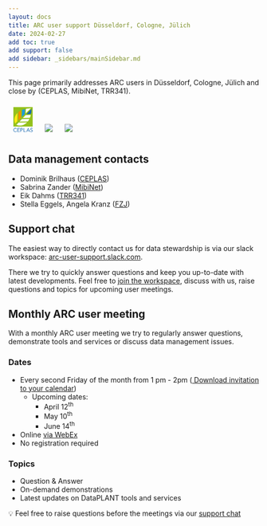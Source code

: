 ```yaml
---
layout: docs
title: ARC user support Düsseldorf, Cologne, Jülich
date: 2024-02-27
add toc: true
add support: false
add sidebar: _sidebars/mainSidebar.md
---
```



<!-- Check site locally at http://127.0.0.1:8080/docs/teaching-materials/disseminations/ARC-user-support_HHU-Uoc-FZJ/arc-user-support.html -->

This page primarily addresses ARC users in Düsseldorf, Cologne, Jülich and close by (CEPLAS, MibiNet, TRR341).

<img style="height:50px; margin:10px" src='../../../img/logos/CEPLAS/CEPLAS_Icon.jpeg'/>
<img style="height:50px; margin:10px" src='https://www.sfb1535.hhu.de/fileadmin/redaktion/Fakultaeten/Mathematisch-Naturwissenschaftliche_Fakultaet/Biologie/SFB1535/Bilder/MibiNet.png'/>
<img style="height:50px; margin:10px" src='https://trr341.uni-koeln.de/sites/crc_trr_341/TRR341_logo.png'/>

## Data management contacts

- Dominik Brilhaus ([CEPLAS](https://www.ceplas.eu/en/research/data-science-and-data-management))
- Sabrina Zander ([MibiNet](https://www.sfb1535.hhu.de/projects/research-area-z/z03))
- Eik Dahms ([TRR341](https://trr341.uni-koeln.de/projects/data-management-z3))
- Stella Eggels, Angela Kranz ([FZJ](https://www.fz-juelich.de/en/ibg/ibg-4/research/research-projects/projects-usadel-group/dataplant-1))


## Support chat

The easiest way to directly contact us for data stewardship is via our slack workspace: [arc-user-support.slack.com](https://join.slack.com/t/arc-user-support/shared_invite/zt-2cadwq8cx-azPsJhUF8m0ukXsrstNc0A).

There we try to quickly answer questions and keep you up-to-date with latest developments. Feel free to [join the workspace](https://join.slack.com/t/arc-user-support/shared_invite/zt-2cadwq8cx-azPsJhUF8m0ukXsrstNc0A), discuss with us, raise questions and topics for upcoming user meetings.

## Monthly ARC user meeting

With a monthly ARC user meeting we try to regularly answer questions, demonstrate tools and services or discuss data management issues.

### Dates

- Every second Friday of the month from 1 pm - 2pm (<a href="webcal://nfdi4plants.org/nfdi4plants.knowledgebase/docs/teaching-materials/disseminations/ARC-user-support_HHU-Uoc-FZJ/arc-user-meeting.ics"><i class="fa fa-calendar" aria-hidden="true"></i> Download invitation to your calendar</a>)
  - Upcoming dates:
    - April 12<sup>th</sup>
    - May 10<sup>th</sup>
    - June 14<sup>th</sup>
- Online [via WebEx](https://hhu.webex.com/hhu-en/j.php?MTID=m37ec02b7a7afdc4b0e1b310bd693ac0c)
- No registration required

### Topics

- Question & Answer
- On-demand demonstrations
- Latest updates on DataPLANT tools and services

:bulb: Feel free to raise questions before the meetings via our [support chat](#support-chat)
